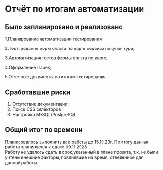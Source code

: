 # Отчёт по итогам автоматизации
## Было запланировано и реализовано
1.Планирование автоматизации тестирования;

2.Тестирование форм оплата по карте сервиса покупки тура;

3.Автоматизация тестов формы оплата по карте;

4.Оформление Issues;

5.Отчетные документы по итогам тестирования.

## Сработавшие риски
1. Отсутствие документации;
2. Поиск CSS селекторов;
3. Настройка  MySQL/PostgreSQL.
## Общий итог по времени
Планировалось выполнить все работы до 15.10.23г. По итогу данная работа планируется к сдаче 09.11.2023   
Работу не удалось сдать в срок,указанный в плане проекта, т.к. не были учтены внешние факторы, повлиявшие на время, отведенное для данной работы.
